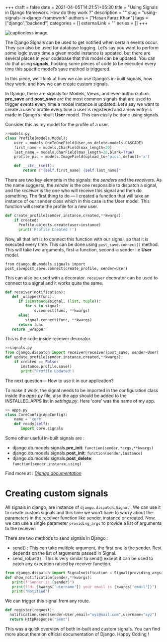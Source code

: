 +++ 
draft = false
date = 2021-04-05T14:21:51+05:30
title = "Using Signals in Django framework. How do they work ?"
description = ""
slug = "using-signals-in-django-framework"
authors = ["Hasan Faraz Khan"]
tags = ["django","backend"]
categories = []
externalLink = ""
series = []
+++

![captionless image](https://miro.medium.com/v2/resize:fit:1400/format:webp/1*MDmm95oaDAFgbDkjptJALw.jpeg)

The Django Signals can be used to get notified when certain events occur. They can also be used for database logging. Let’s say you want to perform some logic every time a given model instance is updated, but there are several places in your codebase that this model can be updated. You can do that using **signals**, hooking some pieces of code to be executed every time this specific model’s save method is triggered.

In this piece, we’ll look at how we can use Django’s in-built signals, how they work, and how we can create custom signals.

In Django, there are signals for Models, Views, and even authorization. **pre_save** and **post_save** are the most common signals that are used to trigger events every time a model instance is updated. Let’s say we want to create a user’s profile every time a user is registered and a new entry is made in Django’s inbuilt **User** model. This can easily be done using signals.

Consider this as my model for the profile of a user.

```python
>>models.py
class Profile(models.Model):
    user = models.OneToOneField(User,on_delete=models.CASCADE)
    first_name = models.CharField(max_length=20)
    last_name = models.CharField(max_length=20,blank=True)
    profile_pic = models.ImageField(upload_to='pics',default='x')

    def __str__(self):
        return f"{self.first_name} {self.last_name}"
```

There are two key elements in the signals: the _senders_ and the _receivers_. As the name suggests, the _sender_ is the one responsible to dispatch a signal, and the _receiver_ is the one who will receive this signal and then do something. The first thing to do — I created a function that will take an instance of our sender class which in this case is the User model. This function will create the profile for a new user.

```python
def create_profile(sender,instance,created,**kwargs):
    if created:
      Profile.objects.create(user=instance)
      print('Profile Created !')
```

Now, all that left is to connect this function with our signal, so that it is executed every time. This can be done using `post_save.connect()` method. This will take two arguments, first-a function, second-a sender i.e **User** model.

```
from django.db.models.signals import post_savepost_save.connect(create_profile, sender=User)
```

This can also be used with a decorator. `receiver` decorator can be used to connect to a signal and it works quite the same.

```python
def receiver(notification):
   def _wrapper(func):
      if isinstance(signal, (list, tuple)):
         for s in signal:
             s.connect(func, **kwargs)
      else:
         signal.connect(func, **kwargs)
      return func
   return _wrapper
```

This is the code inside receiver decorator.

```python
>>signals.py
from django.dispatch import receiver@receiver(post_save, sender=User)
def update_profile(sender,instance,created,**kwargs):
    if created == False:
       instance.profile.save()
       print("Profile Updated!)
```

The next question— How to use it in our application?

To make it work, the signal needs to be imported in the configuration class inside the _apps.py_ file, also the app should be added to the INSTALLED_APPS list in _settings.py_. Here ‘core’ was the name of my app.

```python
>> apps.py
class CoreConfig(AppConfig):
    name = 'core'
    def ready(self):
       import core.signals
```

Some other useful in-built signals are :

*   django.db.models.signals.**pre_init**: `function(sender,*args,**kwargs)`
*   django.db.models.signals.**post_init**: `function(sender,instance)`
*   django.db.models.signals.**post_delete**: `function(sender,instance,using)`

Find more at : [_Django documentation_](https://docs.djangoproject.com/en/3.1/topics/signals/)

Creating custom signals
=======================

All signals in django, are instance of `django.dispatch.Signal` . We can use it to create custom signals and this time we won’t have to worry about the parameters in the receiver function like sender, instance or created. Now, we can use a single parameter `providing_args` to provide a list of arguments to the receiver.

There are two methods to send signals in Django :

*   send() : This can take multiple argument, the first one is the sender. Rest depends on the list of arguments passed in Signal.
*   send_robust() : This is very similar to send() except it can be used to catch any exception raised by receiver function.

```python
from django.dispatch import Signalnotification = Signal(providing_args=['email','username']@receiver(notification)
def show_notification(sender,**kwargs):
   print(f"Sender is {sender}")
   print(f"Hi,{kwargs['username']} your email is {kwargs['email']}")
   print("Notified")
```

We can trigger this signal from any route.

```python
def register(request):
  notification.send(sender=User,email="xyz@mail.com",username="xyz")
  return HttpResponse("Sent")
```

This was a quick overview of both in-built and custom signals. You can find more about them on official documentation of Django. Happy Coding !